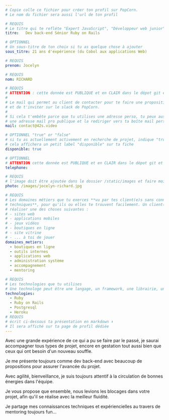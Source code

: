 ```yaml
---
# Copie colle ce fichier pour créer ton profil sur PopCorn.
# Le nom du fichier sera aussi l'url de ton profil

# REQUIS
# Le titre qui te refléte "Expert JavaScript", "Développeur web junior"
titre:   Dev back-end Sénior Ruby on Rails

# OPTIONNEL
# Un sous-titre de ton choix si tu as quelque chose à ajouter
sous_titre: 21 ans d'expérience (du Cobol aux applications Web)

# REQUIS
prenom: Jocelyn

# REQUIS
nom: RICHARD

# REQUIS
# ATTENTION : cette donnée est PUBLIQUE et en CLAIR dans le dépot git et sur le site
#
# Le mail qui permet au client de contacter pour te faire une proposition de projet
# et de t'inviter sur le slack de PopCorn.
#
# Si cela t'embête parce que tu utilises une adresse perso, tu peux aussi te créer
# une adresse mail pro publique et la rediriger vers ta boîte mail perso
mail: contact@42s.video

# OPTIONNEL "true" or "false"
# si tu as actuellement activement en recherche de projet, indique "true" ici,
# cela affichera un petit label "disponible" sur ta fiche
disponible: true

# OPTIONNEL
# ATTENTION cette donnée est PUBLIQUE et en CLAIR dans le dépot git et sur le site
telephone:

# REQUIS
# l'image doit être ajoutée dans le dossier /static/images et faire moins de 100ko ! Sa hauteur affichée sur le site sera de 300px, elle s'adaptera comme elle peut au responsive avec du css.
photo: /images/jocelyn-richard.jpg

# REQUIS
# Les domaines métiers que tu exerces **vu par tes client(e)s sans connaissances
# techniques**, pour qu'ils ou elles te trouvent facilement. Un client(e) veut par exemple
# réaliser une des choses suivantes :
# - sites web
# - applications mobiles
# - jeux vidéos
# - boutiques en ligne
# - site vitrine
# - ... à toi de jouer
domaines_metiers:
  - boutiques en ligne
  - outils internes
  - applications web
  - administration système
  - accompagnement
  - mentoring

# REQUIS
# Les technologies que tu utilises
# Une technologe peut être une langage, un framework, une librairie, un CMS ...
technologies:
  - Ruby
  - Ruby on Rails
  - Postgresql
  - Heroku
# REQUIS
# écrit ci-dessous ta présentation en markdown ⬇️
# Il sera affiché sur ta page de profil dédiée
---
```


Avec une grande expérience de ce qui a pu se faire par le passé, je saurai accompagner tous types de projet, encore en gestation tout aussi bien que ceux qui ont besoin d'un nouveau souffle.

Je me présente toujours comme dev back-end avec beaucoup de propositions pour assurer l'avancée du projet.

Avec agilité, bienveillance, je suis toujours attentif à la circulation de bonnes énergies dans l'équipe.

Je vous propose que ensemble, nous levions les blocages dans votre projet, afin qu'il se réalise avec la meilleur fluidité.

Je partage mes connaissances techniques et expériencielles au travers de mentoring toujours fun...
